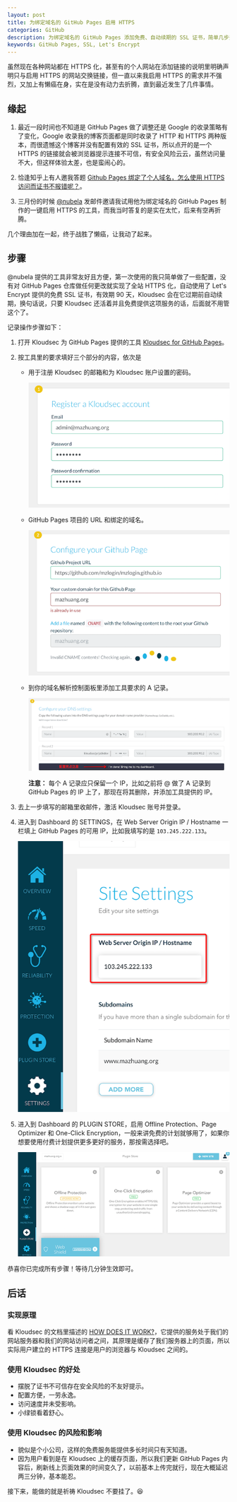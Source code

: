 ```yaml
---
layout: post
title: 为绑定域名的 GitHub Pages 启用 HTTPS
categories: GitHub
description: 为绑定域名的 GitHub Pages 添加免费、自动续期的 SSL 证书，简单几步开启 HTTPS，添加小绿锁。
keywords: GitHub Pages, SSL, Let's Encrypt
---
```


虽然现在各种网站都在 HTTPS 化，甚至有的个人网站在添加链接的说明里明确声明只与启用 HTTPS 的网站交换链接，但一直以来我启用 HTTPS 的需求并不强烈，又加上有懒癌在身，实在是没有动力去折腾，直到最近发生了几件事情。

## 缘起

1. 最近一段时间也不知道是 GitHub Pages 做了调整还是 Google 的收录策略有了变化，Google 收录我的博客页面都是同时收录了 HTTP 和 HTTPS 两种版本，而很遗憾这个博客并没有配置有效的 SSL 证书，所以点开的是一个 HTTPS 的链接就会被浏览器提示连接不可信，有安全风险云云，虽然访问量不大，但这样体验太差，也是蛮闹心的。

2. 恰逢知乎上有人邀我答题 [Github Pages 绑定了个人域名，怎么使用 HTTPS 访问而证书不报错呢？][1]。

3. 三月份的时候 [@nubela][2] 发邮件邀请我试用他为绑定域名的 GitHub Pages 制作的一键启用 HTTPS 的工具，而我当时答复的是实在太忙，后来有空再折腾。

几个理由加在一起，终于战胜了懒癌，让我动了起来。

## 步骤

@nubela 提供的工具非常友好且方便，第一次使用的我只简单做了一些配置，没有对 GitHub Pages 仓库做任何更改就实现了全站 HTTPS 化，自动使用了 Let's Encrypt 提供的免费 SSL 证书，有效期 90 天，Kloudsec 会在它过期前自动续期，换句话说，只要 Kloudsec 还活着并且免费提供这项服务的话，后面就不用管这个了。

记录操作步骤如下：

1. 打开 Kloudsec 为 GitHub Pages 提供的工具 [Kloudsec for GitHub Pages][3]。

2. 按工具里的要求填好三个部分的内容，依次是

   * 用于注册 Kloudsec 的邮箱和为 Kloudsec 账户设置的密码。

     ![Register a Kloudsec account](/images/posts/github/https-kloudsec-account.png)

   * GitHub Pages 项目的 URL 和绑定的域名。

     ![Configure your Github Page](/images/posts/github/https-config-gh.png)

   * 到你的域名解析控制面板里添加工具要求的 A 记录。

     ![Configure your DNS settings](/images/posts/github/https-config-dns.png)

     **注意：** 每个 A 记录应只保留一个 IP，比如之前将 @ 做了 A 记录到 GitHub Pages 的 IP 上了，那现在将其删除，并添加工具提供的 IP。

3. 去上一步填写的邮箱里收邮件，激活 Kloudsec 账号并登录。

4. 进入到 Dashboard 的 SETTINGS，在 Web Server Origin IP / Hostname 一栏填上 GitHub Pages 的可用 IP，比如我填写的是 `103.245.222.133`。

   ![Web Server Origin IP](/images/posts/github/https-config-server-ip.png)

5. 进入到 Dashboard 的 PLUGIN STORE，启用 Offline Protection、Page Optimizer 和 One-Click Encryption，一般来讲免费的计划就够用了，如果你想要使用付费计划提供更多更好的服务，那按需选择吧。

   ![Plugin Store](/images/posts/github/https-config-plugin-store.png)

恭喜你已完成所有步骤！等待几分钟生效即可。

## 后话

### 实现原理

看 Kloudsec 的文档里描述的 [HOW DOES IT WORK?](https://docs.kloudsec.com/#section-how-does-it-work-)，它提供的服务处于我们的网站服务器和我们的网站访问者之间，其原理是缓存了我们服务器上的页面，所以实际用户建立的 HTTPS 连接是用户的浏览器与 Kloudsec 之间的。

### 使用 Kloudsec 的好处

* 摆脱了证书不可信存在安全风险的不友好提示。
* 配置方便，一劳永逸。
* 访问速度并未受影响。
* 小绿锁看着舒心。

### 使用 Kloudsec 的风险和影响

* 貌似是个小公司，这样的免费服务能提供多长时间只有天知道。
* 因为用户看到是在 Kloudsec 上的缓存页面，所以我们更新 GitHub Pages 内容后，刷新线上页面效果的时间变久了，以前基本上传完就行，现在大概延迟两三分钟，基本能忍。

接下来，能做的就是祈祷 Kloudsec 不要挂了。:laughing:

[1]: https://www.zhihu.com/question/33495825
[2]: https://github.com/nubela
[3]: https://kloudsec.com/github-pages/new
